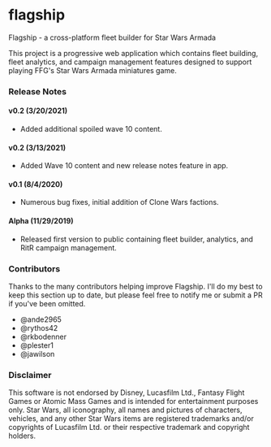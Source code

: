 # flagship
Flagship - a cross-platform fleet builder for Star Wars Armada

This project is a progressive web application which contains fleet building, fleet analytics,
and campaign management features designed to support playing FFG's Star Wars Armada miniatures game.

### Release Notes

#### v0.2 (3/20/2021)
- Added additional spoiled wave 10 content.

#### v0.2 (3/13/2021)
- Added Wave 10 content and new release notes feature in app.

#### v0.1 (8/4/2020)
- Numerous bug fixes, initial addition of Clone Wars factions.

#### Alpha (11/29/2019)
- Released first version to public containing fleet builder, analytics, and RitR campaign management.

### Contributors

Thanks to the many contributors helping improve Flagship.  I'll do my best to keep this section up to date, but please feel free to notify me or submit a PR if you've been omitted.

- @ande2965
- @rythos42
- @rkbodenner
- @plester1
- @jawilson

### Disclaimer

This software is not endorsed by Disney, Lucasfilm Ltd., Fantasy Flight Games or Atomic Mass Games and is intended 
for entertainment purposes only.  Star Wars, all iconography, all names and pictures of characters,
vehicles, and any other Star Wars items are registered trademarks and/or copyrights of Lucasfilm Ltd.
or their respective trademark and copyright holders.
